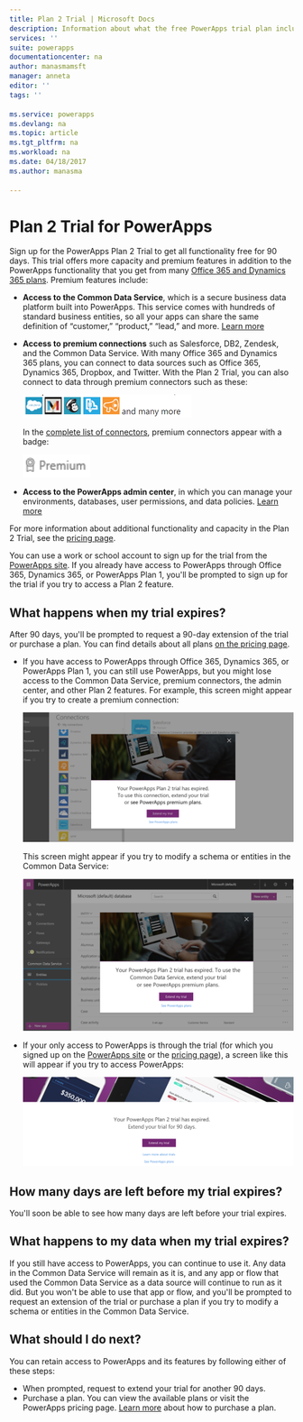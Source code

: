 ```yaml
---
title: Plan 2 Trial | Microsoft Docs
description: Information about what the free PowerApps trial plan includes, how to sign up for it, and what happens when it expires
services: ''
suite: powerapps
documentationcenter: na
author: manasmamsft
manager: anneta
editor: ''
tags: ''

ms.service: powerapps
ms.devlang: na
ms.topic: article
ms.tgt_pltfrm: na
ms.workload: na
ms.date: 04/18/2017
ms.author: manasma

---
```

# Plan 2 Trial for PowerApps
Sign up for the PowerApps Plan 2 Trial to get all functionality free for 90 days. This trial offers more capacity and premium features in addition to the PowerApps functionality that you get from many [Office 365 and Dynamics 365 plans](pricing-billing-skus.md). Premium features include:

* **Access to the Common Data Service**, which is a secure business data platform built into PowerApps. This service comes with hundreds of standard business entities, so all your apps can share the same definition of “customer,” “product,” “lead,” and more. [Learn more](maker/data-platform-intro.md)
* **Access to premium connections** such as Salesforce, DB2, Zendesk, and the Common Data Service. With many Office 365 and Dynamics 365 plans, you can connect to data sources such as Office 365, Dynamics 365, Dropbox, and Twitter. With the Plan 2 Trial, you can also connect to data through premium connectors such as these:
  
    ![](./media/trial-plan/premium-connectors.png)
  
    In the [complete list of connectors](maker/connections-list.md), premium connectors appear with a badge:
  
    ![](./media/trial-plan/premium-badge.png)
* **Access to the PowerApps admin center**, in which you can manage your environments, databases, user permissions, and data policies.  [Learn more](introduction-to-the-admin-center.md)

For more information about additional functionality and capacity in the Plan 2 Trial, see the [pricing page](https://powerapps.microsoft.com/pricing/).

You can use a work or school account to sign up for the trial from the [PowerApps site](https://powerapps.microsoft.com/). If you already have access to PowerApps through Office 365, Dynamics 365, or PowerApps Plan 1, you'll be prompted to sign up for the trial if you try to access a Plan 2 feature.

## What happens when my trial expires?
After 90 days, you'll be prompted to request a 90-day extension of the trial or purchase a plan. You can find details about all plans [on the pricing page](https://powerapps.microsoft.com/pricing/).

* If you have access to PowerApps through Office 365, Dynamics 365, or PowerApps Plan 1, you can still use PowerApps, but you might lose access to the Common Data Service, premium connectors, the admin center, and other Plan 2 features. For example, this screen might appear if you try to create a premium connection:
  
    ![](./media/trial-plan/premium-trial-expired.png)
  
    This screen might appear if you try to modify a schema or entities in the Common Data Service:
  
    ![](./media/trial-plan/cds.png)
* If your only access to PowerApps is through the trial (for which you signed up on the [PowerApps site](http://powerapps.microsoft.com/) or the [pricing page](http://powerapps.microsoft.com/pricing)), a screen like this will appear if you try to access PowerApps:
  
    ![](./media/trial-plan/extend-screen.png)

## How many days are left before my trial expires?
You'll soon be able to see how many days are left before your trial expires.

## What happens to my data when my trial expires?
If you still have access to PowerApps, you can continue to use it. Any data in the Common Data Service will remain as it is, and any app or flow that used the Common Data Service as a data source will continue to run as it did. But you won't be able to use that app or flow, and you'll be prompted to request an extension of the trial or purchase a plan if you try to modify a schema or entities in the Common Data Service.

## What should I do next?
You can retain access to PowerApps and its features by following either of these steps:

* When prompted, request to extend your trial for another 90 days.
* Purchase a plan. You can view the available plans or visit the PowerApps pricing page. [Learn more](administrator/signup-for-powerapps-admin.md) about how to purchase a plan.

